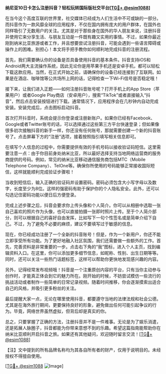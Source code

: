**纳尼亚10日卡怎么注册抖音？轻松玩转国际版社交平台[[TG💪+ @esim1088](https://t.me/s/esim1088)]**

在当今这个高度互联的世界里，社交媒体已经成为人们生活中不可或缺的一部分。而抖音作为一款风靡全球的应用程序，不仅在国内拥有庞大的用户群体，在国外也同样吸引了无数用户的关注。尤其是对于那些身在国外的华人朋友来说，注册抖音并使用它来分享生活、与朋友互动是一件既有趣又实用的事情。不过，如果你最近刚到纳米比亚旅游或者工作，并且想要尝试注册抖音，可能会遇到一些语言障碍或操作上的困难。别担心！本文将手把手教你如何顺利地完成抖音的注册流程。

首先，我们需要确认你的设备是否具备使用抖音的基本条件。抖音支持iOS和Android两大主流操作系统，因此无论你是用苹果手机还是安卓手机，都可以轻松下载这款应用。当然，在正式开始之前，请确保你的设备已经连接到了互联网。如果是在酒店、咖啡馆等公共场所上网的话，记得检查一下Wi-Fi信号是否稳定哦！

接下来，让我们进入正题——如何注册抖音账号呢？打开手机上的App Store（苹果用户）或者Google Play商店（安卓用户），搜索“TikTok”或者直接输入“抖音”，然后点击安装按钮进行下载。通常情况下，应用程序会在几秒钟内自动完成安装。安装完成后，点击图标启动抖音。

首次打开抖音时，系统会提示你登录或注册新账户。如果你已经有Facebook、Google或者Twitter账号的话，可以选择通过这些第三方平台快速登录；但如果像很多初次接触抖音的新手一样，你还没有任何账号，那就需要创建一个新的抖音账号了。点击屏幕下方的“注册”选项，接着按照指引填写相关信息即可。

在填写个人信息的过程中，你需要提供有效的手机号码以接收验证码短信。这里需要注意一点：由于你目前身处纳米比亚，所以最好选择支持当地网络运营商的服务商提供的号码。例如，常见的纳米比亚移动通信服务商包括MTC（Mobile Telephone Company）、TelOne等。确保你所使用的号码能够正常接收国际短信，这样就能顺利完成验证步骤啦！

当收到短信后，输入正确的验证码并设置密码。密码必须包含大小写字母以及数字，长度至少为8位。这样的强密码有助于保护你的个人隐私安全。此外，还可以勾选记住密码功能以便日后方便登录。

完成上述步骤之后，抖音会要求你上传头像和个人简介。你可以从相册中选取一张自己喜欢的照片作为头像，也可以直接拍摄一张即时照片上传。至于个人简介部分，则可以根据自己的喜好自由发挥，比如写下一句个性签名或是简单介绍下自己。不过，为了避免不必要的麻烦，建议不要填写过于敏感的信息。

现在，你已经成功注册了一个全新的抖音账号！但是，作为一个新用户，你还不能立即享受所有功能。为了更好地融入社区氛围，我们还需要做一些额外的工作。首先，完善资料是非常重要的一步。点击右下角的“我”图标，进入个人主页，找到编辑资料入口。在这里，你可以添加更多细节信息，如昵称、性别、出生日期等等。同时，还可以关注一些热门话题标签，这样可以帮助你更快地发现感兴趣的内容。

另外，记得经常发布视频哦！抖音是一个注重原创内容的平台，只有当你主动参与创作时，才能真正体会到它的魅力所在。刚开始的时候，不妨尝试模仿一些流行的挑战活动或者制作一些简单的日常记录视频。随着时间推移，你会逐渐摸索出适合自己的风格，并吸引更多粉丝的关注。

最后提醒大家一点，无论在哪里使用抖音，都要遵守当地的法律法规和社会公德。尤其是在海外旅行期间，更要保持良好的形象，避免做出任何可能引起争议的行为。毕竟，网络世界虽然虚拟，但背后却是真实的你。

总之，只要掌握了正确的方法，注册抖音并不是一件难事。无论是为了娱乐消遣，还是拓展人脉圈子，抖音都能为你带来意想不到的乐趣。希望这篇指南能帮助你在纳米比亚顺利开启抖音之旅。如果还有其他疑问，欢迎随时留言交流！[[TG💪+ @esim1088](https://t.me/s/esim1088)]

【注】文中提到的所有品牌名称均为其各自所有者的财产，仅用于说明目的。未经授权不得擅自使用。

[[TG💪+ @esim1088](https://t.me/s/esim1088) ![Image](https://i.postimg.cc/4NQfJmqS/Snipaste-2025-05-13-00-14-12.png)]